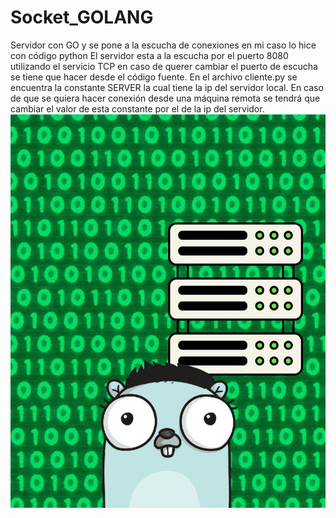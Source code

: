 # Socket_GOLANG
Servidor con GO y se pone a la escucha de conexiones en mi caso lo hice con código python
El servidor esta a la escucha por el puerto 8080 utilizando el servicio TCP en caso de querer  cambiar el puerto de escucha se tiene que hacer desde el código fuente.
En el archivo cliente.py se encuentra la constante SERVER la cual tiene la ip del servidor local. En caso de que se quiera hacer conexión desde una máquina remota se tendrá que cambiar el valor de esta constante por el de la ip del servidor.
![Socket](go.jpg)
